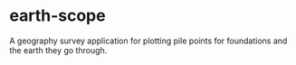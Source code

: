 # earth-scope
A geography survey application for plotting pile points for foundations and the earth they go through.
